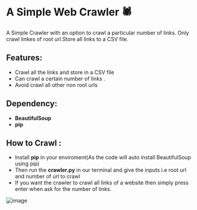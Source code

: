 A Simple Web Crawler 🕷
=============================

A Simple Crawler with an option to crawl a particular number of links. Only crawl linkes of root url.Store all links to a CSV file.

Features:
---------
- Crawl all the links and store in a CSV file
- Can crawl a certain number of links . 
- Avoid crawl all other non root urls

Dependency:
----------
- **BeautifulSoup**
- **pip**

How to Crawl :
------------

- Install **pip** in your enviroment(As the code will auto install BeautifulSoup using pip)
- Then run the **crawler.py** in our terminal and give the inputs i.e root url and number of url to crawl
- If you want the crawler to crawl all links of a website then simply press enter when ask for the number of links.



![image](https://i.ibb.co/NKJ2mMN/crawler.jpg)
